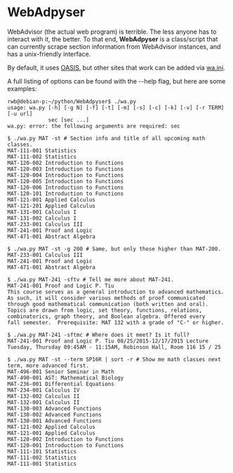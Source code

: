 # WebAdpyser

WebAdvisor (the actual web program) is terrible. The less anyone has to interact
with it, the better. To that end, __WebAdpyser__ is a class/script that can
currently scrape section information from WebAdvisor instances, and has a
unix-friendly interface.

By default, it uses [OASIS](oasis.oglethorpe.edu), but other sites that work can
be added via [wa.ini](./wa.ini).

A full listing of options can be found with the --help flag, but here are some
examples:

````
rwb@debian-p:~/python/WebAdpyser$ ./wa.py
usage: wa.py [-h] [-g N] [-f] [-t] [-m] [-s] [-c] [-k] [-v] [-r TERM] [-u url]
             sec [sec ...]
wa.py: error: the following arguments are required: sec

$ ./wa.py MAT -st # Section info and title of all upcoming math classes.
MAT-111-001 Statistics 
MAT-111-002 Statistics 
MAT-120-002 Introduction to Functions 
MAT-120-003 Introduction to Functions 
MAT-120-004 Introduction to Functions 
MAT-120-005 Introduction to Functions 
MAT-120-006 Introduction to Functions 
MAT-120-101 Introduction to Functions 
MAT-121-001 Applied Calculus 
MAT-121-201 Applied Calculus 
MAT-131-001 Calculus I 
MAT-131-002 Calculus I 
MAT-233-001 Calculus III 
MAT-241-001 Proof and Logic 
MAT-471-001 Abstract Algebra 

$ ./wa.py MAT -st -g 200 # Same, but only those higher than MAT-200.
MAT-233-001 Calculus III 
MAT-241-001 Proof and Logic 
MAT-471-001 Abstract Algebra 

$ ./wa.py MAT-241 -sftv # Tell me more about MAT-241.
MAT-241-001 Proof and Logic P. Tiu 
This course serves as a general introduction to advanced mathematics.
As such, it will consider various methods of proof communicated
through good mathematical communication (both written and oral).
Topics are drawn from logic, set theory, functions, relations,
combinatorics, graph theory, and Boolean algebra. Offered every
fall semester.  Prerequisite: MAT 132 with a grade of "C-" or higher.

$ ./wa.py MAT-241 -sftmc # Where does it meet? Is it full?
MAT-241-001 Proof and Logic P. Tiu 08/25/2015-12/17/2015 Lecture Tuesday, Thursday 09:45AM - 11:15AM, Robinson Hall, Room 116 15 / 25 

$ ./wa.py MAT -st --term SP16R | sort -r # Show me math classes next term, more advanced first.
MAT-496-001 Senior Seminar in Math 
MAT-490-001 AST: Mathematical Biology 
MAT-236-001 Differential Equations 
MAT-234-001 Calculus IV 
MAT-132-002 Calculus II 
MAT-132-001 Calculus II 
MAT-130-003 Advanced Functions 
MAT-130-002 Advanced Functions 
MAT-130-001 Advanced Functions 
MAT-121-002 Applied Calculus 
MAT-121-001 Applied Calculus 
MAT-120-002 Introduction to Functions 
MAT-120-001 Introduction to Functions 
MAT-111-101 Statistics 
MAT-111-002 Statistics 
MAT-111-001 Statistics 
````

